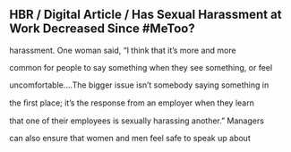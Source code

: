 ## HBR / Digital Article / Has Sexual Harassment at Work Decreased Since #MeToo?

harassment. One woman said, “I think that it’s more and more

common for people to say something when they see something, or feel

uncomfortable….The bigger issue isn’t somebody saying something in

the ﬁrst place; it’s the response from an employer when they learn

that one of their employees is sexually harassing another.” Managers

can also ensure that women and men feel safe to speak up about